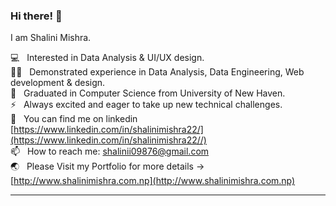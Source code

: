 

<!---
shalinii22/shalinii22 is a ✨ special ✨ repository because its `README.md` (this file) appears on your GitHub profile.
You can click the Preview link to take a look at your changes.
--->
### Hi there! 👋

I am Shalini Mishra. <br>


💻    &nbsp; Interested in Data Analysis & UI/UX design.<br />
✍🏻   &nbsp;  Demonstrated experience in Data Analysis, Data Engineering, Web development & design.<br />
🔭   &nbsp;  Graduated in Computer Science from University of New Haven. <br />
⚡️    &nbsp; Always excited and eager to take up new technical challenges.<br />
👀    &nbsp; You can find me on linkedin [https://www.linkedin.com/in/shalinimishra22/](https://www.linkedin.com/in/shalinimishra22//)<br />
📫    &nbsp; How to reach me: shalinii09876@gmail.com<br />
🌏    &nbsp; Please Visit my Portfolio for more details -> [http://www.shalinimishra.com.np](http://www.shalinimishra.com.np)<br/>

---------------------------
